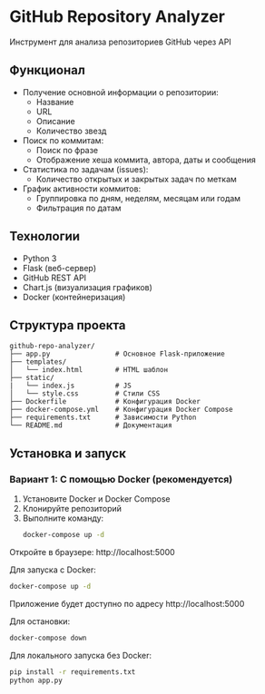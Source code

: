 # GitHub Repository Analyzer

Инструмент для анализа репозиториев GitHub через API

## Функционал

- Получение основной информации о репозитории:
  - Название
  - URL
  - Описание
  - Количество звезд
- Поиск по коммитам:
  - Поиск по фразе
  - Отображение хеша коммита, автора, даты и сообщения
- Статистика по задачам (issues):
  - Количество открытых и закрытых задач по меткам
- График активности коммитов:
  - Группировка по дням, неделям, месяцам или годам
  - Фильтрация по датам

## Технологии

- Python 3
- Flask (веб-сервер)
- GitHub REST API
- Chart.js (визуализация графиков)
- Docker (контейнеризация)

## Структура проекта

```
github-repo-analyzer/
├── app.py                # Основное Flask-приложение
├── templates/
│   └── index.html        # HTML шаблон
├── static/
|   └── index.js          # JS
│   └── style.css         # Стили CSS
├── Dockerfile            # Конфигурация Docker
├── docker-compose.yml    # Конфигурация Docker Compose
├── requirements.txt      # Зависимости Python
└── README.md             # Документация
```

## Установка и запуск

### Вариант 1: С помощью Docker (рекомендуется)

1. Установите Docker и Docker Compose
2. Клонируйте репозиторий
3. Выполните команду:
   ```bash
   docker-compose up -d
Откройте в браузере: http://localhost:5000

Для запуска с Docker:

```bash
docker-compose up -d
```

Приложение будет доступно по адресу http://localhost:5000

Для остановки:

```bash
docker-compose down
```

Для локального запуска без Docker:

```bash
pip install -r requirements.txt
python app.py
